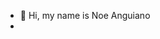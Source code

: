 - 👋 Hi, my name is Noe Anguiano
- 

<!---
NoeAnguiano86/NoeAnguiano86 is a ✨ special ✨ repository because its `README.md` (this file) appears on your GitHub profile.
You can click the Preview link to take a look at your changes.
--->
